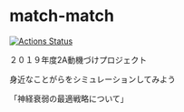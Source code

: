 # match-match
[![Actions Status](https://github.com/vitocchi/match-match/workflows/Go/badge.svg)](https://github.com/vitocchi/match-match/actions)

２０１９年度2A動機づけプロジェクト

身近なことがらをシミュレーションしてみよう

「神経衰弱の最適戦略について」
